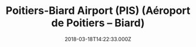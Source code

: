 ---
date: 2018-03-18T14:22:33.000Z
title: Poitiers-Biard Airport (PIS) (Aéroport de Poitiers – Biard)
latitude: 46.58589889156695
longitude: 0.31136407557275153
url: http://www.poitiers.aeroport.fr
category: checkin
---